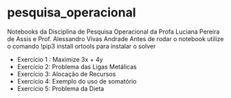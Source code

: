# pesquisa_operacional
Notebooks  da Disciplina de Pesquisa Operacional da Profa Luciana Pereira de Assis e Prof. Alessandro Vivas Andrade
Antes de rodar o notebook utilize o comando !pip3 install ortools para instalar o solver
- Exercício 1 : Maximize 3x + 4y
- Exercício 2: Problema das Ligas Metálicas
- Exercício 3: Alocação de Recursos
- Exercício 4: Exemplo do uso de somatório
- Exercício 5: Problema da Dieta
